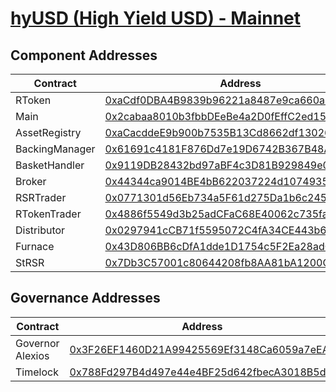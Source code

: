 # [hyUSD (High Yield USD) - Mainnet](https://etherscan.io/address/0xaCdf0DBA4B9839b96221a8487e9ca660a48212be)
## Component Addresses
| Contract | Address | Implementation | Version |
| --- | --- | --- | --- |
| RToken | [0xaCdf0DBA4B9839b96221a8487e9ca660a48212be](https://etherscan.io/address/0xaCdf0DBA4B9839b96221a8487e9ca660a48212be) |[0x784955641292b0014bc9ef82321300f0b6c7e36d](https://etherscan.io/address/0x784955641292b0014bc9ef82321300f0b6c7e36d#code) | 3.4.0 |
| Main | [0x2cabaa8010b3fbbDEeBe4a2D0fEffC2ed155bf37](https://etherscan.io/address/0x2cabaa8010b3fbbDEeBe4a2D0fEffC2ed155bf37) |[0x24a4b37f9c40fb0e80ec436df2e9989fbafa8bb7](https://etherscan.io/address/0x24a4b37f9c40fb0e80ec436df2e9989fbafa8bb7#code) | 3.4.0 |
| AssetRegistry | [0xaCacddeE9b900b7535B13Cd8662df130265b8c78](https://etherscan.io/address/0xaCacddeE9b900b7535B13Cd8662df130265b8c78) |[0xbf1c0206de440b2cf76ea4405e1dbf2fc227a463](https://etherscan.io/address/0xbf1c0206de440b2cf76ea4405e1dbf2fc227a463#code) | 3.4.0 |
| BackingManager | [0x61691c4181F876Dd7e19D6742B367B48AA280ed3](https://etherscan.io/address/0x61691c4181F876Dd7e19D6742B367B48AA280ed3) |[0x20c801869e578e71f2298649870765aa81f7dc69](https://etherscan.io/address/0x20c801869e578e71f2298649870765aa81f7dc69#code) | 3.4.0 |
| BasketHandler | [0x9119DB28432bd97aBF4c3D81B929849e0490c7A6](https://etherscan.io/address/0x9119DB28432bd97aBF4c3D81B929849e0490c7A6) |[0x5ccca36cbb66a4e4033b08b4f6d7bac96ba55cdc](https://etherscan.io/address/0x5ccca36cbb66a4e4033b08b4f6d7bac96ba55cdc#code) | 3.4.0 |
| Broker | [0x44344ca9014BE4bB622037224d107493586f35ed](https://etherscan.io/address/0x44344ca9014BE4bB622037224d107493586f35ed) |[0x9a5f8a9bb91a868b7501139eedb20dc129d28f04](https://etherscan.io/address/0x9a5f8a9bb91a868b7501139eedb20dc129d28f04#code) | 3.4.0 |
| RSRTrader | [0x0771301d56Eb734a5F61d275Da1b6c2459a00dc7](https://etherscan.io/address/0x0771301d56Eb734a5F61d275Da1b6c2459a00dc7) |[0xc60a7cd6fce24d0c3637a1dcbc8b0f9a9bff6a7c](https://etherscan.io/address/0xc60a7cd6fce24d0c3637a1dcbc8b0f9a9bff6a7c#code) | 3.4.0 |
| RTokenTrader | [0x4886f5549d3b25adCFaC68E40062c735faf81378](https://etherscan.io/address/0x4886f5549d3b25adCFaC68E40062c735faf81378) |[0x5e3e13d3d2a0adfe16f8ef5e7a2992a88e9e65af](https://etherscan.io/address/0x5e3e13d3d2a0adfe16f8ef5e7a2992a88e9e65af#code) | 3.4.0 |
| Distributor | [0x0297941cCB71f5595072C4fA34CE443b6C5b47A0](https://etherscan.io/address/0x0297941cCB71f5595072C4fA34CE443b6C5b47A0) |[0x44a42a0f14128e81a21c5fc4322a9f91ff83b4ee](https://etherscan.io/address/0x44a42a0f14128e81a21c5fc4322a9f91ff83b4ee#code) | 3.4.0 |
| Furnace | [0x43D806BB6cDfA1dde1D1754c5F2Ea28adC3bc0E8](https://etherscan.io/address/0x43D806BB6cDfA1dde1D1754c5F2Ea28adC3bc0E8) |[0x845b8b0a1c6db8318414d708da25fa28d4a0dc81](https://etherscan.io/address/0x845b8b0a1c6db8318414d708da25fa28d4a0dc81#code) | 3.4.0 |
| StRSR | [0x7Db3C57001c80644208fb8AA81bA1200C7B0731d](https://etherscan.io/address/0x7Db3C57001c80644208fb8AA81bA1200C7B0731d) |[0xe433673648c94fec0706e5ac95d4f4097f58b5fb](https://etherscan.io/address/0xe433673648c94fec0706e5ac95d4f4097f58b5fb#code) | 3.4.0 |


## Governance Addresses
| Contract | Address |
| --- | --- |
| Governor Alexios | [0x3F26EF1460D21A99425569Ef3148Ca6059a7eEAe](https://etherscan.io/address/0x3F26EF1460D21A99425569Ef3148Ca6059a7eEAe) |
| Timelock | [0x788Fd297B4d497e44e4BF25d642fbecA3018B5d2](https://etherscan.io/address/0x788Fd297B4d497e44e4BF25d642fbecA3018B5d2) |

        